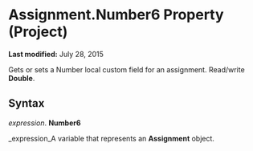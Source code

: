 
# Assignment.Number6 Property (Project)

 **Last modified:** July 28, 2015

Gets or sets a Number local custom field for an assignment. Read/write  **Double**.

## Syntax

 _expression_. **Number6**

 _expression_A variable that represents an  **Assignment** object.


